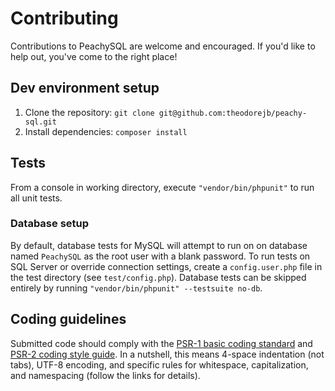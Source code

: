 # Contributing

Contributions to PeachySQL are welcome and encouraged.
If you'd like to help out, you've come to the right place!

## Dev environment setup

1. Clone the repository: `git clone git@github.com:theodorejb/peachy-sql.git`
2. Install dependencies: `composer install`

## Tests

From a console in working directory, execute `"vendor/bin/phpunit"` to run all unit tests.

### Database setup

By default, database tests for MySQL will attempt to run on on database named
`PeachySQL` as the root user with a blank password. To run tests on SQL Server
or override connection settings, create a `config.user.php` file in the test
directory (see `test/config.php`). Database tests can be skipped entirely by
running `"vendor/bin/phpunit" --testsuite no-db`.

## Coding guidelines

Submitted code should comply with the
[PSR-1 basic coding standard](http://www.php-fig.org/psr/psr-1/) and
[PSR-2 coding style guide](http://www.php-fig.org/psr/psr-2/). In a nutshell,
this means 4-space indentation (not tabs), UTF-8 encoding, and specific rules
for whitespace, capitalization, and namespacing (follow the links for details).
